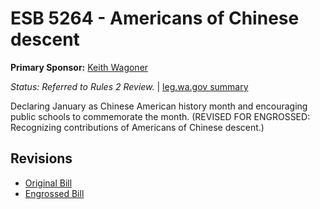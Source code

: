 # ESB 5264 - Americans of Chinese descent
**Primary Sponsor:** [Keith Wagoner](/person/leg/keith.wagoner.md)

*Status: Referred to Rules 2 Review.* | [leg.wa.gov summary](https://app.leg.wa.gov/billsummary?BillNumber=5264&Year=2021)

Declaring January as Chinese American history month and encouraging public schools to commemorate the month. (REVISED FOR ENGROSSED: Recognizing contributions of Americans of Chinese descent.)

## Revisions
* [Original Bill](1/)
* [Engrossed Bill](1/)